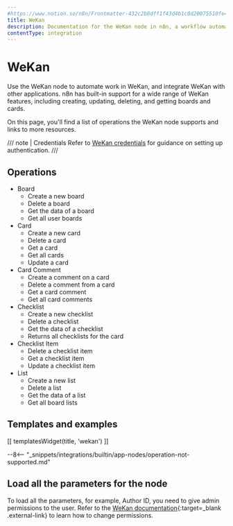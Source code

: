 ```yaml
---
#https://www.notion.so/n8n/Frontmatter-432c2b8dff1f43d4b1c8d20075510fe4
title: WeKan
description: Documentation for the WeKan node in n8n, a workflow automation platform. Includes details of operations and configuration, and links to examples and credentials information.
contentType: integration
---
```


# WeKan

Use the WeKan node to automate work in WeKan, and integrate WeKan with other applications. n8n has built-in support for a wide range of WeKan features, including creating, updating, deleting, and getting boards and cards. 

On this page, you'll find a list of operations the WeKan node supports and links to more resources.

/// note | Credentials
Refer to [WeKan credentials](/integrations/builtin/credentials/wekan/) for guidance on setting up authentication. 
///

## Operations

* Board
    * Create a new board
    * Delete a board
    * Get the data of a board
    * Get all user boards
* Card
    * Create a new card
    * Delete a card
    * Get a card
    * Get all cards
    * Update a card
* Card Comment
    * Create a comment on a card
    * Delete a comment from a card
    * Get a card comment
    * Get all card comments
* Checklist
    * Create a new checklist
    * Delete a checklist
    * Get the data of a checklist
    * Returns all checklists for the card
* Checklist Item
    * Delete a checklist item
    * Get a checklist item
    * Update a checklist item
* List
    * Create a new list
    * Delete a list
    * Get the data of a list
    * Get all board lists

## Templates and examples

<!-- see https://www.notion.so/n8n/Pull-in-templates-for-the-integrations-pages-37c716837b804d30a33b47475f6e3780 -->
[[ templatesWidget(title, 'wekan') ]]

--8<-- "_snippets/integrations/builtin/app-nodes/operation-not-supported.md"

## Load all the parameters for the node

To load all the parameters, for example, Author ID, you need to give admin permissions to the user. Refer to the [WeKan documentation](https://github.com/wekan/wekan/wiki/Features#members-click-member-initials-or-avatar--permissions-adminnormalcomment-only){:target=_blank .external-link} to learn how to change permissions.

